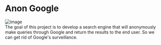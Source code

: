 # Anon Google
![image](https://user-images.githubusercontent.com/55328925/196054002-d7d59a3c-f15f-4dc6-a264-ee0642f489c5.png)
<br>
The goal of this project is to develop a search engine that will anonymously make queries through Google and return the results to the end user. So we can get rid of Google's surveillance.